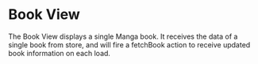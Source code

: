 Book View
=========

The Book View displays a single Manga book. It receives the data of a single book from store, and will fire a fetchBook action to receive updated book information on each load.

